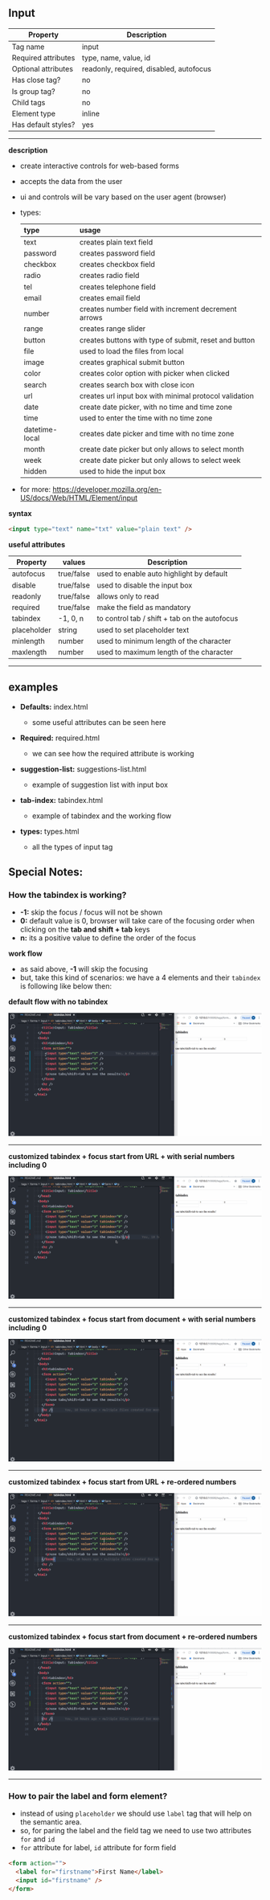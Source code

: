## Input

| Property            | Description                             |
| ------------------- | --------------------------------------- |
| Tag name            | input                                   |
| Required attributes | type, name, value, id                   |
| Optional attributes | readonly, required, disabled, autofocus |
| Has close tag?      | no                                      |
| Is group tag?       | no                                      |
| Child tags          | no                                      |
| Element type        | inline                                  |
| Has default styles? | yes                                     |

---

**description**

- create interactive controls for web-based forms
- accepts the data from the user
- ui and controls will be vary based on the user agent (browser)

- types:

  | type           | usage                                                  |
  | -------------- | ------------------------------------------------------ |
  | text           | creates plain text field                               |
  | password       | creates password field                                 |
  | checkbox       | creates checkbox field                                 |
  | radio          | creates radio field                                    |
  | tel            | creates telephone field                                |
  | email          | creates email field                                    |
  | number         | creates number field with increment decrement arrows   |
  | range          | creates range slider                                   |
  | button         | creates buttons with type of submit, reset and button  |
  | file           | used to load the files from local                      |
  | image          | creates graphical submit button                        |
  | color          | creates color option with picker when clicked          |
  | search         | creates search box with close icon                     |
  | url            | creates url input box with minimal protocol validation |
  | date           | create date picker, with no time and time zone         |
  | time           | used to enter the time with no time zone               |
  | datetime-local | creates date picker and time with no time zone         |
  | month          | create date picker but only allows to select month     |
  | week           | create date picker but only allows to select week      |
  | hidden         | used to hide the input box                             |

- for more: https://developer.mozilla.org/en-US/docs/Web/HTML/Element/input

**syntax**

```html
<input type="text" name="txt" value="plain text" />
```

**useful attributes**

| Property    | values     | Description                                   |
| ----------- | ---------- | --------------------------------------------- |
| autofocus   | true/false | used to enable auto highlight by default      |
| disable     | true/false | used to disable the input box                 |
| readonly    | true/false | allows only to read                           |
| required    | true/false | make the field as mandatory                   |
| tabindex    | -1, 0, n   | to control tab / shift + tab on the autofocus |
| placeholder | string     | used to set placeholder text                  |
| minlength   | number     | used to minimum length of the character       |
| maxlength   | number     | used to maximum length of the character       |

---

## examples

- **Defaults:** index.html

  - some useful attributes can be seen here

- **Required:** required.html

  - we can see how the required attribute is working

- **suggestion-list:** suggestions-list.html

  - example of suggestion list with input box

- **tab-index:** tabindex.html

  - example of tabindex and the working flow

- **types:** types.html

  - all the types of input tag

## Special Notes:

### How the tabindex is working?

- **-1:** skip the focus / focus will not be shown
- **0:** default value is 0, browser will take care of the focusing order when clicking on the **tab and shift + tab** keys
- **n:** its a positive value to define the order of the focus

**work flow**

- as said above, **-1** will skip the focusing
- but, take this kind of scenarios: we have a 4 elements and their `tabindex` is following like below then:

**default flow with no tabindex**

<img src="./assets/tabindex_def_flow.gif" />

---

**customized tabindex + focus start from URL + with serial numbers including 0**

<img src="./assets/tabindex_custom_idx_mixed_with_zero.gif" />

---

**customized tabindex + focus start from document + with serial numbers including 0**

<img src="./assets/tabindex_custom_idx_mixed_with_zero_doc.gif" />

---

**customized tabindex + focus start from URL + re-ordered numbers**

<img src="./assets/tabindex_custom_idx_flow_from_url.gif" />

---

**customized tabindex + focus start from document + re-ordered numbers**

<img src="./assets/tabindex_custom_idx_flow_from_doc.gif" />

---

### How to pair the label and form element?

- instead of using `placeholder` we should use `label` tag that will help on the semantic area.
- so, for paring the label and the field tag we need to use two attributes `for` and `id`
- `for` attribute for label, `id` attribute for form field

```html
<form action="">
  <label for="firstname">First Name</label>
  <input id="firstname" />
</form>
```
